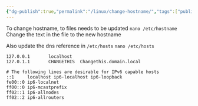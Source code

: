 ```yaml
---
{"dg-publish":true,"permalink":"/linux/change-hostname/","tags":["public","linux","networking","debian"],"noteIcon":"1","created":"2024-08-03T14:54:21.443+02:00","updated":"2022-12-23T10:22:06.000+01:00"}
---
```



To change hostname, to files needs to be updated
`nano /etc/hostname`
Change the text in the file to the new hostname

Also update the dns reference in `/etc/hosts`
`nano /etc/hosts`

```
127.0.0.1       localhost
127.0.1.1       CHANGETHIS	Changethis.domain.local

# The following lines are desirable for IPv6 capable hosts
::1     localhost ip6-localhost ip6-loopback
fe00::0 ip6-localnet
ff00::0 ip6-mcastprefix
ff02::1 ip6-allnodes
ff02::2 ip6-allrouters

```